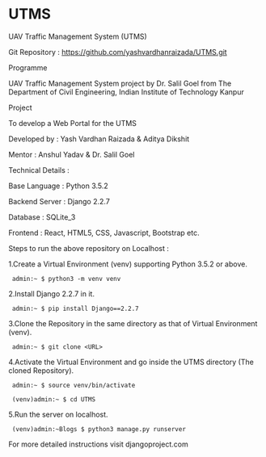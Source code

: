 # UTMS
UAV Traffic Management System (UTMS)

Git Repository : https://github.com/yashvardhanraizada/UTMS.git

Programme

UAV Traffic Management System project by Dr. Salil Goel from The Department of Civil Engineering, Indian Institute of Technology Kanpur

Project

To develop a Web Portal for the UTMS

Developed by : Yash Vardhan Raizada & Aditya Dikshit

Mentor : Anshul Yadav & Dr. Salil Goel

Technical Details :

Base Language : Python 3.5.2

Backend Server : Django 2.2.7

Database : SQLite_3

Frontend : React, HTML5, CSS, Javascript, Bootstrap etc.

Steps to run the above repository on Localhost :

1.Create a Virtual Environment (venv) supporting Python 3.5.2 or above.

     admin:~ $ python3 -m venv venv

2.Install Django 2.2.7 in it. 
  
     admin:~ $ pip install Django==2.2.7

3.Clone the Repository in the same directory as that of Virtual Environment (venv). 
  
     admin:~ $ git clone <URL>

4.Activate the Virtual Environment and go inside the UTMS directory (The cloned Repository). 
    
     admin:~ $ source venv/bin/activate 
     
     (venv)admin:~ $ cd UTMS

5.Run the server on localhost. 
    
     (venv)admin:~Blogs $ python3 manage.py runserver
  
For more detailed instructions visit djangoproject.com
